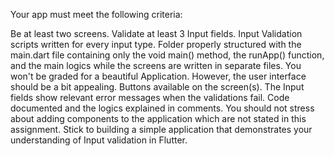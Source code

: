 Your app must meet the following criteria:

Be at least two screens.
Validate at least 3 Input fields.
Input Validation scripts written for every input type.
Folder properly structured with the main.dart file containing only the void main() method, the runApp() function, and the main logics while the screens are written in separate files.
You won't be graded for a beautiful Application. However, the user interface should be a bit appealing.
Buttons available on the screen(s).
The Input fields show relevant error messages when the validations fail.
Code documented and the logics explained in comments.
You should not stress about adding components to the application which are not stated in this assignment. Stick to building a simple application that demonstrates your understanding of Input validation in Flutter.

